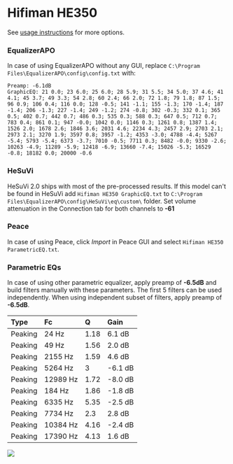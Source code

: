 # Hifiman HE350
See [usage instructions](https://github.com/jaakkopasanen/AutoEq#usage) for more options.

### EqualizerAPO
In case of using EqualizerAPO without any GUI, replace `C:\Program Files\EqualizerAPO\config\config.txt`
with:
```
Preamp: -6.1dB
GraphicEQ: 21 0.0; 23 6.0; 25 6.0; 28 5.9; 31 5.5; 34 5.0; 37 4.6; 41 4.1; 45 3.7; 49 3.3; 54 2.8; 60 2.4; 66 2.0; 72 1.8; 79 1.8; 87 1.5; 96 0.9; 106 0.4; 116 0.0; 128 -0.5; 141 -1.1; 155 -1.3; 170 -1.4; 187 -1.4; 206 -1.3; 227 -1.4; 249 -1.2; 274 -0.8; 302 -0.3; 332 0.1; 365 0.5; 402 0.7; 442 0.7; 486 0.3; 535 0.3; 588 0.3; 647 0.5; 712 0.7; 783 0.4; 861 0.1; 947 -0.0; 1042 0.0; 1146 0.3; 1261 0.8; 1387 1.4; 1526 2.0; 1678 2.6; 1846 3.6; 2031 4.6; 2234 4.3; 2457 2.9; 2703 2.1; 2973 2.1; 3270 1.9; 3597 0.8; 3957 -1.2; 4353 -3.0; 4788 -4.4; 5267 -5.4; 5793 -5.4; 6373 -3.7; 7010 -0.5; 7711 0.3; 8482 -0.0; 9330 -2.6; 10263 -4.9; 11289 -5.9; 12418 -6.9; 13660 -7.4; 15026 -5.3; 16529 -0.8; 18182 0.0; 20000 -0.6
```

### HeSuVi
HeSuVi 2.0 ships with most of the pre-processed results. If this model can't be found in HeSuVi add
`Hifiman HE350 GraphicEQ.txt` to `C:\Program Files\EqualizerAPO\config\HeSuVi\eq\custom\` folder.
Set volume attenuation in the Connection tab for both channels to **-61**

### Peace
In case of using Peace, click *Import* in Peace GUI and select `Hifiman HE350 ParametricEQ.txt`.

### Parametric EQs
In case of using other parametric equalizer, apply preamp of **-6.5dB** and build filters manually
with these parameters. The first 5 filters can be used independently.
When using independent subset of filters, apply preamp of **-6.5dB**.

| Type    | Fc       |    Q | Gain    |
|:--------|:---------|:-----|:--------|
| Peaking | 24 Hz    | 1.18 | 6.1 dB  |
| Peaking | 49 Hz    | 1.56 | 2.0 dB  |
| Peaking | 2155 Hz  | 1.59 | 4.6 dB  |
| Peaking | 5264 Hz  | 3    | -6.1 dB |
| Peaking | 12989 Hz | 1.72 | -8.0 dB |
| Peaking | 184 Hz   | 1.86 | -1.8 dB |
| Peaking | 6335 Hz  | 5.35 | -2.5 dB |
| Peaking | 7734 Hz  | 2.3  | 2.8 dB  |
| Peaking | 10384 Hz | 4.16 | -2.4 dB |
| Peaking | 17390 Hz | 4.13 | 1.6 dB  |

![](https://raw.githubusercontent.com/jaakkopasanen/AutoEq/master/results/oratory1990/harman_over-ear_2018/Hifiman%20HE350/Hifiman%20HE350.png)